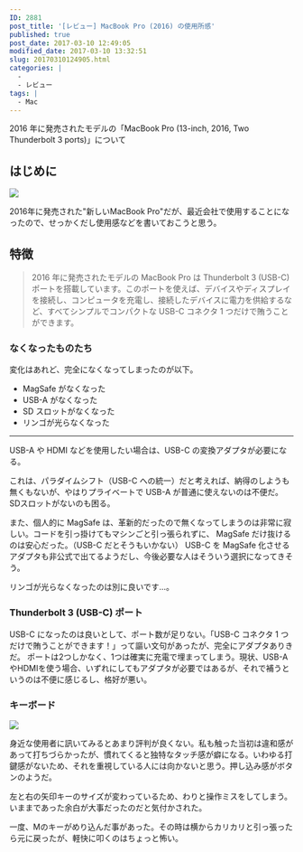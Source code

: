 ```yaml
---
ID: 2881
post_title: '[レビュー] MacBook Pro (2016) の使用所感'
published: true
post_date: 2017-03-10 12:49:05
modified_date: 2017-03-10 13:32:51
slug: 20170310124905.html
categories: |
  -
  - レビュー
tags: |
  - Mac
---
```

2016 年に発売されたモデルの「MacBook Pro (13-inch, 2016, Two Thunderbolt 3 ports)」について
<!--more-->

## はじめに

![](https://i.imgur.com/MOylDJs.png)

2016年に発売された"新しいMacBook Pro"だが、最近会社で使用することになったので、せっかくだし使用感などを書いておこうと思う。

## 特徴

> 2016 年に発売されたモデルの MacBook Pro は Thunderbolt 3 (USB-C) ポートを搭載しています。このポートを使えば、デバイスやディスプレイを接続し、コンピュータを充電し、接続したデバイスに電力を供給するなど、すべてシンプルでコンパクトな USB-C コネクタ 1 つだけで賄うことができます。

### なくなったものたち
変化はあれど、完全になくなってしまったのが以下。

* MagSafe がなくなった
* USB-A がなくなった
* SD スロットがなくなった
* リンゴが光らなくなった

---

USB-A や HDMI などを使用したい場合は、USB-C の変換アダプタが必要になる。

これは、パラダイムシフト（USB-C への統一）だと考えれば、納得のしようも無くもないが、やはりプライベートで USB-A が普通に使えないのは不便だ。SDスロットがないのも困る。

また、個人的に MagSafe は、革新的だったので無くなってしまうのは非常に寂しい。コードを引っ掛けてもマシンごと引っ張られずに、 MagSafe だけ抜けるのは安心だった。（USB-C だとそうもいかない）
USB-C を MagSafe 化させるアダプタも非公式で出てるようだし、今後必要な人はそういう選択になってきそう。

リンゴが光らなくなったのは別に良いです…。


### Thunderbolt 3 (USB-C) ポート

USB-C になったのは良いとして、ポート数が足りない。「USB-C コネクタ 1 つだけで賄うことができます！」って謳い文句があったが、完全にアダプタありきだ。
ポートは2つしかなく、1つは確実に充電で埋まってしまう。現状、USB-AやHDMIを使う場合、いずれにしてもアダプタが必要ではあるが、それで補うというのは不便に感じるし、格好が悪い。


### キーボード

![](https://i.imgur.com/FL6x2Rk.jpg)

身近な使用者に訊いてみるとあまり評判が良くない。私も触った当初は違和感があって打ちづらかったが、慣れてくると独特なタッチ感が癖になる。いわゆる打鍵感がないため、それを重視している人には向かないと思う。押し込み感がボタンのようだ。

左と右の矢印キーのサイズが変わっているため、わりと操作ミスをしてしまう。いままであった余白が大事だったのだと気付かされた。

一度、Mのキーがめり込んだ事があった。その時は横からカリカリと引っ張ったら元に戻ったが、軽快に叩くのはちょっと怖い。